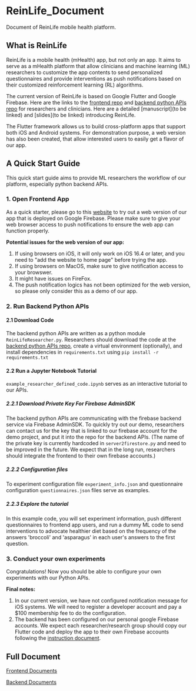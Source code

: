 # ReinLife_Document

Document of ReinLife mobile health platform.

## What is ReinLife

ReinLife is a mobile health (mHealth) app, but not only an app. It aims to serve as a mHealth platform that allow clinicians and machine learning (ML) researchers to customize the app contents to send personalized questionnaires and provide interventions as push notifications based on their customized reinforcement learning (RL) algorithms. 

The current version of ReinLife is based on Google Flutter and Google Firebase. Here are the links to the [frontend repo](https://github.com/ReinLife-AC297r/reinlife_flutter) and [backend python APIs repo](https://github.com/ReinLife-AC297r/reinlife_backend_APIs) for researchers and clinicians. Here are a detailed [manuscript](to be linked) and [slides](to be linked) introducing ReinLife.

The Flutter framework allows us to build cross-platform apps that support both iOS and Android systems. For demonstration purpose, a web version has also been created, that allow interested users to easily get a flavor of our app.

## A Quick Start Guide

This quick start guide aims to provide ML researchers the workflow of our platform, especially python backend APIs.

### 1. Open Frontend App

As a quick starter, please go to this [website](https://flutternotification-ebd50.web.app) to try out a web version of our app that is deployed on Google Firebase. Please make sure to give your web browser access to push notifications to ensure the web app can function properly. 

**Potential issues for the web version of our app:**
1) If using browsers on iOS, it will only work on iOS 16.4 or later, and you need to "add the website to home page" before trying the app.
2) If using browsers on MacOS, make sure to give notification access to your browswer.
3) It might have issues on FireFox.
4) The push notification logics has not been optimized for the web version, so please only consider this as a demo of our app.

### 2. Run Backend Python APIs

#### 2.1 Download Code
The backend python APIs are written as a python module `ReinLifeResearcher.py`. Researchers should download the code at the [backend python APIs repo](https://github.com/ReinLife-AC297r/reinlife_backend_APIs), create a virtual environment (optionally), and install dependencies in `requirements.txt` using `pip install -r requirements.txt`



#### 2.2 Run a Jupyter Notebook Tutorial
`example_researcher_defined_code.ipynb` serves as an interactive tutorial to our APIs.

##### 2.2.1 Download Private Key For Firebase AdminSDK
The backend python APIs are communicating with the firebase backend service via Firebase AdminSDK. To quickly try out our demo, researchers can contact us for the key that is linked to our firebase account for the demo project, and put it into the repo for the backend APIs. (The name of the private key is currently hardcoded in `server2firestore.py` and need to be improved in the future. We expect that in the long run, researchers should integrate the frontend to their own firebase accounts.)

##### 2.2.2 Configuration files
To experiment configuration file `experiment_info.json` and questionnaire configuration `questionnaires.json` files serve as examples.

##### 2.2.3 Explore the tutorial
In this example code, you will set experiment information, push different questionnaires to frontend app users, and run a dummy ML code to send interventions to advocate healthier diet based on the frequency of the answers 'broccoli' and 'asparagus' in each user's answers to the first question.

### 3. Conduct your own experiments
Congratulations! Now you should be able to configure your own experiments with our Python APIs.

**Final notes:**
1) In our current version, we have not configured notification message for iOS systems. We will need to register a developer account and pay a $100 membership fee to do the configuration.
2) The backend has been configured on our personal google Firebase accounts. We expect each researcher/research group should copy our Flutter code and deploy the app to their own Firebase accounts following the [instruction document](https://tbd).

## Full Document
[Frontend Documents](https://tbd)

[Backend Documents](https://tbd)



 











